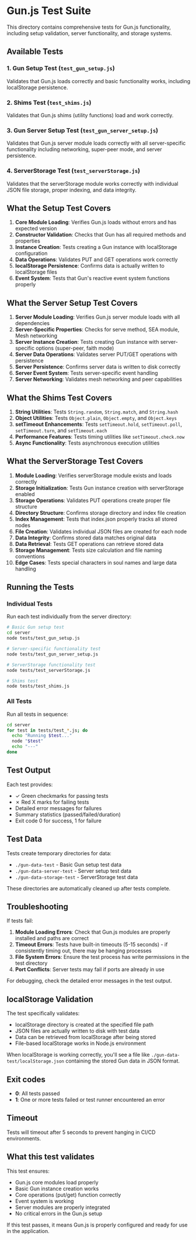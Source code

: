 # Gun.js Test Suite

This directory contains comprehensive tests for Gun.js functionality, including setup validation, server functionality, and storage systems.

## Available Tests

### 1. Gun Setup Test (`test_gun_setup.js`)
Validates that Gun.js loads correctly and basic functionality works, including localStorage persistence.

### 2. Shims Test (`test_shims.js`) 
Validates that Gun.js shims (utility functions) load and work correctly.

### 3. Gun Server Setup Test (`test_gun_server_setup.js`)
Validates that Gun.js server module loads correctly with all server-specific functionality including networking, super-peer mode, and server persistence.

### 4. ServerStorage Test (`test_serverStorage.js`)
Validates that the serverStorage module works correctly with individual JSON file storage, proper indexing, and data integrity.

## What the Setup Test Covers

1. **Core Module Loading**: Verifies Gun.js loads without errors and has expected version
2. **Constructor Validation**: Checks that Gun has all required methods and properties
3. **Instance Creation**: Tests creating a Gun instance with localStorage configuration
4. **Data Operations**: Validates PUT and GET operations work correctly
5. **localStorage Persistence**: Confirms data is actually written to localStorage files
6. **Event System**: Tests that Gun's reactive event system functions properly

## What the Server Setup Test Covers

1. **Server Module Loading**: Verifies Gun.js server module loads with all dependencies
2. **Server-Specific Properties**: Checks for serve method, SEA module, Mesh networking
3. **Server Instance Creation**: Tests creating Gun instance with server-specific options (super-peer, faith mode)
4. **Server Data Operations**: Validates server PUT/GET operations with persistence
5. **Server Persistence**: Confirms server data is written to disk correctly
6. **Server Event System**: Tests server-specific event handling
7. **Server Networking**: Validates mesh networking and peer capabilities

## What the Shims Test Covers

1. **String Utilities**: Tests `String.random`, `String.match`, and `String.hash`
2. **Object Utilities**: Tests `Object.plain`, `Object.empty`, and `Object.keys`
3. **setTimeout Enhancements**: Tests `setTimeout.hold`, `setTimeout.poll`, `setTimeout.turn`, and `setTimeout.each`
4. **Performance Features**: Tests timing utilities like `setTimeout.check.now`
5. **Async Functionality**: Tests asynchronous execution utilities

## What the ServerStorage Test Covers

1. **Module Loading**: Verifies serverStorage module exists and loads correctly
2. **Storage Initialization**: Tests Gun instance creation with serverStorage enabled
3. **Storage Operations**: Validates PUT operations create proper file structure
4. **Directory Structure**: Confirms storage directory and index file creation
5. **Index Management**: Tests that index.json properly tracks all stored nodes
6. **File Creation**: Validates individual JSON files are created for each node
7. **Data Integrity**: Confirms stored data matches original data
8. **Data Retrieval**: Tests GET operations can retrieve stored data
9. **Storage Management**: Tests size calculation and file naming conventions
10. **Edge Cases**: Tests special characters in soul names and large data handling

## Running the Tests

### Individual Tests

Run each test individually from the server directory:

```bash
# Basic Gun setup test
cd server
node tests/test_gun_setup.js

# Server-specific functionality test  
node tests/test_gun_server_setup.js

# ServerStorage functionality test
node tests/test_serverStorage.js

# Shims test
node tests/test_shims.js
```

### All Tests

Run all tests in sequence:

```bash
cd server
for test in tests/test_*.js; do
  echo "Running $test..."
  node "$test"
  echo "---"
done
```

## Test Output

Each test provides:
- ✓ Green checkmarks for passing tests
- ✗ Red X marks for failing tests  
- Detailed error messages for failures
- Summary statistics (passed/failed/duration)
- Exit code 0 for success, 1 for failure

## Test Data

Tests create temporary directories for data:
- `./gun-data-test` - Basic Gun setup test data
- `./gun-data-server-test` - Server setup test data  
- `./gun-data-storage-test` - ServerStorage test data

These directories are automatically cleaned up after tests complete.

## Troubleshooting

If tests fail:

1. **Module Loading Errors**: Check that Gun.js modules are properly installed and paths are correct
2. **Timeout Errors**: Tests have built-in timeouts (5-15 seconds) - if consistently timing out, there may be hanging processes
3. **File System Errors**: Ensure the test process has write permissions in the test directory
4. **Port Conflicts**: Server tests may fail if ports are already in use

For debugging, check the detailed error messages in the test output.

## localStorage Validation

The test specifically validates:
- localStorage directory is created at the specified file path
- JSON files are actually written to disk with test data
- Data can be retrieved from localStorage after being stored
- File-based localStorage works in Node.js environment

When localStorage is working correctly, you'll see a file like `./gun-data-test/localStorage.json` containing the stored Gun data in JSON format.

## Exit codes

- **0**: All tests passed
- **1**: One or more tests failed or test runner encountered an error

## Timeout

Tests will timeout after 5 seconds to prevent hanging in CI/CD environments.

## What this test validates

This test ensures:
- Gun.js core modules load properly
- Basic Gun instance creation works
- Core operations (put/get) function correctly  
- Event system is working
- Server modules are properly integrated
- No critical errors in the Gun.js setup

If this test passes, it means Gun.js is properly configured and ready for use in the application.

